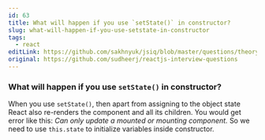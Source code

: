 ```yaml
---
id: 63
title: What will happen if you use `setState()` in constructor?
slug: what-will-happen-if-you-use-setstate-in-constructor
tags:
  - react
editLink: https://github.com/sakhnyuk/jsiq/blob/master/questions/theory/react/63.md
original: https://github.com/sudheerj/reactjs-interview-questions
---
```


### What will happen if you use `setState()` in constructor?

When you use `setState()`, then apart from assigning to the object state React also re-renders the component and all its children. You would get error like this: _Can only update a mounted or mounting component._ So we need to use `this.state` to initialize variables inside constructor.